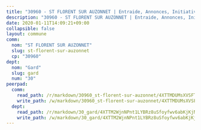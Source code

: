 ```yaml
---
title: "30960 - ST FLORENT SUR AUZONNET | Entraide, Annonces, Initiatives"
description: "30960 - ST FLORENT SUR AUZONNET | Entraide, Annonces, Initiatives"
date: 2020-01-11T14:09:21+09:00
collapsible: false
layout: commune
comm:
  nom: "ST FLORENT SUR AUZONNET"
  slug: st-florent-sur-auzonnet
  cp: "30960"
dept:
  nom: "Gard"
  slug: gard
  num: "30"
peerpad:
  comm:
    read_path: /r/markdown/30960_st-florent-sur-auzonnet/4XTTMDUMsXVSFTMH75T2qwDHXrE21eKhUmNpjsrtr3M3qjJJF
    write_path: /w/markdown/30960_st-florent-sur-auzonnet/4XTTMDUMsXVSFTMH75T2qwDHXrE21eKhUmNpjsrtr3M3qjJJF-K3TgUkZtcLgk6t4kStdjHyGp4MobsKxhVT68wBrwTdbCVqJWVXAb4gQEVCieDik8B7zvePYxMBtZDJAEbksuHoTyGdHrtiCQWEkELjbiz5r2ZRDQd5eRa8pATwFSvPZuN4MpGqdm
  dept:
    read_path: /r/markdown/30_gard/4XTTM2WjnNPnt1LYBRz8uSfoyfwv6abKjKjNdBGxuvymmgvkj
    write_path: /w/markdown/30_gard/4XTTM2WjnNPnt1LYBRz8uSfoyfwv6abKjKjNdBGxuvymmgvkj-K3TgUpCvFefN2LRJ7huXqVovWWqmjJgEMWkVs9s4fhfrGjyZZK9z4gxyddycCKs6S9BWFUcJqqZYCKuxj79SWNiGiob7Xchr25rMmkVQhAFrAwBxAqY3T99GTsQfKxLrXrnx3pGK
---
```


